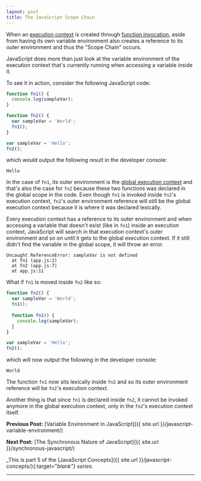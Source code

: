 ```yaml
---
layout: post
title: The JavaScript Scope Chain
---
```


When an [execution context](https://kennyalmendral.github.io/javascript-execution-context/) is created through [function invocation](https://kennyalmendral.github.io/javascript-function-invocation-execution-stack/), aside from having its own variable environment also creates a reference to its outer environment and thus the "Scope Chain" occurs.

JavaScript does more than just look at the variable environment of the execution context that's currently running when accessing a variable inside it.

To see it in action, consider the following JavaScript code:

```javascript
function fn1() {
  console.log(sampleVar);
}

function fn2() {
  var sampleVar = 'World';
  fn1();
}

var sampleVar = 'Hello';
fn2();
```

which would output the following result in the developer console:

```
Hello
```

In the case of `fn1`, its outer environment is the [global execution context](https://kennyalmendral.github.io/javascript-execution-context/) and that's also the case for `fn2` because these two functions was declared in the global scope in the code. Even though `fn1` is invoked inside `fn2`'s execution context, `fn2`'s outer environment reference will still be the global execution context because it is where it was declared lexically.

Every execution context has a reference to its outer environment and when accessing a variable that doesn't exist (like in `fn1`) inside an execution context, JavaScript will search in that execution context's outer environment and so on until it gets to the global execution context. If it still didn't find the variable in the global scope, it will throw an error.

```
Uncaught ReferenceError: sampleVar is not defined
  at fn1 (app.js:2)
  at fn2 (app.js:7)
  at app.js:11
```

What if `fn1` is moved inside `fn2` like so:

```javascript
function fn2() {
  var sampleVar = 'World';
  fn1();
  
  function fn1() {
    console.log(sampleVar);
  }
}

var sampleVar = 'Hello';
fn2();
```

which will now output the following in the developer console:

```
World
```

The function `fn1` now sits lexically inside `fn2` and so its outer environment reference will be `fn2`'s execution context.

Another thing is that since `fn1` is declared inside `fn2`, it cannot be invoked anymore in the global execution context, only in the `fn2`'s execution context itself.

**Previous Post:** [Variable Environment in JavaScript]({{ site.url }}/javascript-variable-environment/)

**Next Post:** [The Synchronous Nature of JavaScript]({{ site.url }}/synchronous-javascript/)

_This is part 5 of the [JavaScript Concepts]({{ site.url }}/javascript-concepts/){:target="_blank"} series._

----
